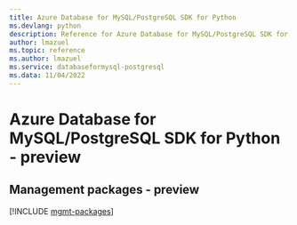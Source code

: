 ```yaml
---
title: Azure Database for MySQL/PostgreSQL SDK for Python
ms.devlang: python
description: Reference for Azure Database for MySQL/PostgreSQL SDK for Python
author: lmazuel
ms.topic: reference
ms.author: lmazuel
ms.service: databaseformysql-postgresql
ms.data: 11/04/2022
---
```

# Azure Database for MySQL/PostgreSQL SDK for Python - preview

## Management packages - preview
[!INCLUDE [mgmt-packages](database-for-mysql-postgresql-mgmt-index.md)]
